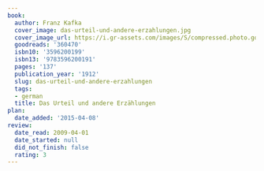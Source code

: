 ```yaml
---
book:
  author: Franz Kafka
  cover_image: das-urteil-und-andere-erzahlungen.jpg
  cover_image_url: https://i.gr-assets.com/images/S/compressed.photo.goodreads.com/books/1519040833l/360470._SX98_.jpg
  goodreads: '360470'
  isbn10: '3596200199'
  isbn13: '9783596200191'
  pages: '137'
  publication_year: '1912'
  slug: das-urteil-und-andere-erzahlungen
  tags:
  - german
  title: Das Urteil und andere Erzählungen
plan:
  date_added: '2015-04-08'
review:
  date_read: 2009-04-01
  date_started: null
  did_not_finish: false
  rating: 3
---
```

